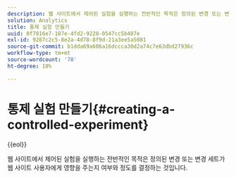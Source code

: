```yaml
---
description: 웹 사이트에서 제어된 실험을 실행하는 전반적인 목적은 정의된 변경 또는 변경 세트가 웹 사이트 사용자에게 영향을 주는지 여부와 정도를 결정하는 것입니다.
solution: Analytics
title: 통제 실험 만들기
uuid: 0f7016e7-187e-4fd2-9228-0547cc5b487e
exl-id: 9287c2c5-8e2a-4d78-8f9d-21a3ee5a5081
source-git-commit: b1dda69a606a16dccca30d2a74c7e63dbd27936c
workflow-type: tm+mt
source-wordcount: '78'
ht-degree: 10%

---
```


# 통제 실험 만들기{#creating-a-controlled-experiment}

{{eol}}

웹 사이트에서 제어된 실험을 실행하는 전반적인 목적은 정의된 변경 또는 변경 세트가 웹 사이트 사용자에게 영향을 주는지 여부와 정도를 결정하는 것입니다.
